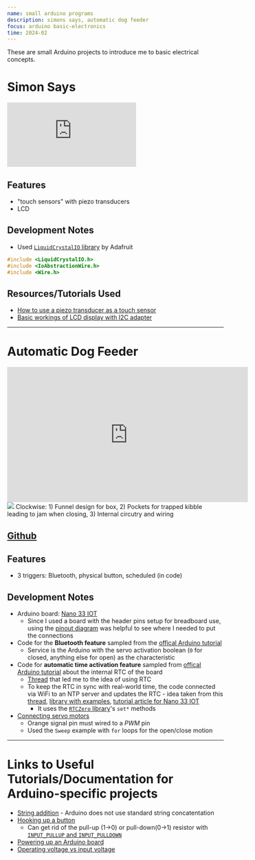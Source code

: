 ```yaml
---
name: small arduino programs
description: simons says, automatic dog feeder
focus: arduino basic-electronics
time: 2024-02
---
```


These are small Arduino projects to introduce me to basic electrical concepts.

# Simon Says

<iframe src="https://www.youtube.com/embed/M-Pe4tOBU7M?si=T-x4ymdAYy-eqiQi&autoplay=1" title="YouTube video player" frameborder="0" allow="accelerometer; autoplay; clipboard-write; encrypted-media; gyroscope; picture-in-picture; web-share" allowfullscreen></iframe>

## Features
- "touch sensors" with piezo transducers
- LCD

## Development Notes
- Used [`LiquidCrystalIO` library](https://github.com/davetcc/LiquidCrystalIO) by Adafruit
```c
#include <LiquidCrystalIO.h>
#include <IoAbstractionWire.h>
#include <Wire.h>
```

## Resources/Tutorials Used
- [How to use a piezo transducer as a touch sensor](https://docs.arduino.cc/built-in-examples/sensors/Knock/)
- [Basic workings of LCD display with I2C adapter](https://lastminuteengineers.com/i2c-lcd-arduino-tutorial/)

---

# Automatic Dog Feeder

<iframe width="560" height="315" src="https://www.youtube-nocookie.com/embed/3-qOSz9pvas?si=J34xJEUi--Gsj9in&autoplay=2" title="YouTube video player" frameborder="0" allow="accelerometer; autoplay; clipboard-write; encrypted-media; gyroscope; picture-in-picture; web-share" allowfullscreen></iframe>

<div class="pic">
<img src="https://i.imgur.com/I6re0rQ.jpeg">
Clockwise: 1) Funnel design for box, 2) Pockets for trapped kibble leading to jam when closing, 3) Internal circutry and wiring
</div>

## [Github](https://github.com/brainuser5705/automatic-dog-feeder)

## Features
- 3 triggers: Bluetooth, physical button, scheduled (in code)

## Development Notes
- Arduino board: [Nano 33 IOT](https://docs.arduino.cc/hardware/nano-33-iot/#tech-specs)
    - Since I used a board with the header pins setup for breadboard use, using the [pinout diagram](https://docs.arduino.cc/resources/pinouts/ABX00027-full-pinout.pdf) was helpful to see where I needed to put the connections
- Code for the **Bluetooth feature** sampled from the [offical Arduino tutorial](https://docs.arduino.cc/tutorials/nano-33-iot/bluetooth/#bluetooth-low-energy-and-bluetooth)
    - Service is the Arduino with the servo activation boolean (`0` for closed, anything else for open) as the characteristic
- Code for **automatic time activation feature** sampled from [offical Arduino tutorial](https://docs.arduino.cc/tutorials/nano-33-iot/iot-cloud/#goals) about the internal RTC of the board
    - [Thread](https://forum.arduino.cc/t/wanting-to-perform-actions-during-certain-times-of-day-how-does-one-code-this/452668/5?u=codeuser5705) that led me to the idea of using RTC
    - To keep the RTC in sync with real-world time, the code connected via WiFi to an NTP server and updates the RTC - idea taken from this [thread](https://forum.arduino.cc/t/arduino-rtc-does-not-stay-in-sync-despite-use-of-arduinocloud-getlocaltime/1204968/6?u=codeuser5705), [library with examples](https://github.com/arduino-libraries/NTPClient), [tutorial article for Nano 33 IOT](https://nerdhut.de/2021/12/15/arduino-esp32-esp8266-ntp/)
        - It uses the [`RTCZero` library](https://www.arduino.cc/reference/en/libraries/rtczero/)'s `set*` methods
- [Connecting servo motors](https://docs.arduino.cc/learn/electronics/servo-motors/)
    - Orange signal pin must wired to a *PWM* pin
    - Used the `Sweep` example with `for` loops for the open/close motion

---

# Links to Useful Tutorials/Documentation for Arduino-specific projects
- [String addition](https://docs.arduino.cc/built-in-examples/strings/StringAdditionOperator/) - Arduino does not use standard string concatentation
- [Hooking up a button](https://docs.arduino.cc/built-in-examples/digital/Button/)
    - Can get rid of the pull-up (1->0) or pull-down(0->1) resistor with [`INPUT_PULLUP` and `INPUT_PULLDOWN`](https://docs.arduino.cc/tutorials/generic/digital-input-pullup/)
- [Powering up an Arduino board](https://forum.arduino.cc/t/can-i-power-my-arduino-nano-via-usb-port-with-charger-with-5-2-v-and-2-4a-power-adapter/906838)
- [Operating voltage vs input voltage](https://forum.arduino.cc/t/whats-the-difference-between-operating-voltage-and-input-voltage/96227)